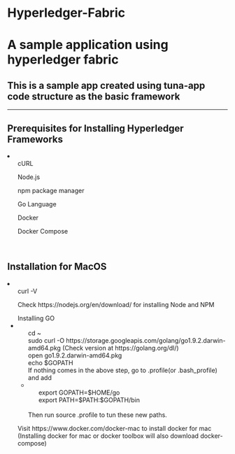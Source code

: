 # Hyperledger-Fabric
<h1>A sample application using hyperledger fabric</h1>

<h2>This is a sample app created using tuna-app code structure as the basic framework</h2>

<hr>

<h2> Prerequisites for Installing Hyperledger Frameworks</h2>
<li>
  <ul>cURL</ul> 
  <ul>Node.js</ul>
  <ul>npm package manager</ul>
  <ul>Go Language</ul>
  <ul>Docker</ul>
  <ul>Docker Compose</ul> 
 </li>
<br>
<h2> Installation for MacOS</h2>
<li>
  <ul>curl -V</ul> 
  <ul>Check https://nodejs.org/en/download/ for installing Node and NPM</ul>
  <ul>Installing GO
    <li>
      <ul>cd ~</ul>
      <ul>sudo curl -O https://storage.googleapis.com/golang/go1.9.2.darwin-amd64.pkg (Check version at https://golang.org/dl/)</ul>
      <ul>open go1.9.2.darwin-amd64.pkg</ul>
      <ul>echo $GOPATH</ul>
      <ul>If nothing comes in the above step, go to .profile(or .bash_profile) and add 
        <li>
          <ol>export GOPATH=$HOME/go</ol>
          <ol>export PATH=$PATH:$GOPATH/bin</ol>
         </li>
        <br>
        Then run source .profile to tun these new paths.
      </ul>
    </li>
  </ul>
  <ul>Visit https://www.docker.com/docker-mac to install docker for mac (Installing docker for mac or docker toolbox will also download docker-compose)</ul>
 </li>



